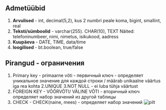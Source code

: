## Admetüübid
1. **Arvulised** - int, decimal(5,2), kus 2 numbri peale koma, bigint, smallint, real 
2. **Teksti/sümboolid** - varchar(255). CHAR(10), TEXT
Näited: telefoninumbeer, nimi, nimetus, isikukood, aadress
3. **Kuupäeva** - DATE, TIME, data/time
4. **loogilised** - bt.boolean, true/false


## Pirangud - ограничения 
1. Primary key - primaarne võti - первичный ключ - определяет уникальное значение для каждой строки / määrab unikaalne väärtus iga rea kohta
2.UNIQUE
3.NOT NULL - ei luba tühja väärtust
4. FOREIGN KEY - VÕÕRVÕTI/ VÄLINE VÕTI - вторичный ключ
определяет набор значений из другой таблицы
5. CHECK - CHECK(naine, mees) - определяет набор значений 
![pilt](https://github.com/user-attachments/assets/07f7be8e-c0ce-4cd9-a7db-0b0186b6b806)
